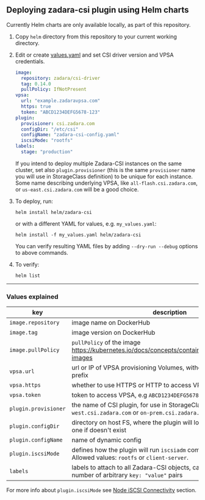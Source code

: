 <!--- helm: 20 -->

## Deploying zadara-csi plugin using Helm charts

Currently Helm charts are only available locally, as part of this repository.

1. Copy `helm` directory from this repository to your current working directory.

2. Edit or create [values.yaml](../helm/zadara-csi/values.yaml) and set CSI driver version and VPSA credentials.

    ```yaml
    image:
      repository: zadara/csi-driver
      tag: 0.14.0
      pullPolicy: IfNotPresent
    vpsa:
      url: "example.zadaravpsa.com"
      https: true
      token: "ABCD1234DEFG5678-123"
    plugin:
      provisioner: csi.zadara.com
      configDir: "/etc/csi"
      configName: "zadara-csi-config.yaml"
      iscsiMode: "rootfs"
    labels:
      stage: "production"
    ```
      If you intend to deploy multiple Zadara-CSI instances on the same cluster, set also `plugin.provisioner`
      (this is the same `provisioner` name you will use in StorageClass definition)
      to be unique for each instance. Some name describing underlying VPSA, like `all-flash.csi.zadara.com`,
      or `us-east.csi.zadara.com` will be a good choice.

3. To deploy, run:
    ```
    helm install helm/zadara-csi
    ```
   or with a different YAML for values, e.g. `my_values.yaml`:
   ```
   helm install -f my_values.yaml helm/zadara-csi
   ```

   You can verify resulting YAML files by adding `--dry-run --debug` options to above commands.

4. To verify:
   ```
   helm list
   ```

---

### Values explained

| key                   | description |
|-----------------------|-------------|
  `image.repository`    | image name on DockerHub
  `image.tag`           | image version on DockerHub
  `image.pullPolicy`    | `pullPolicy` of the image https://kubernetes.io/docs/concepts/containers/images/#updating-images
  `vpsa.url`            |  url or IP of VPSA provisioning Volumes, without `http://` or `https://` prefix
  `vpsa.https`          |  whether to use HTTPS or HTTP to access VPSA
  `vpsa.token`          |  token to access VPSA, e.g `ABCD1234DEFG5678-123`
  `plugin.provisioner`  |  the name of CSI plugin, for use in StorageClass, e.g. `us-west.csi.zadara.com` or `on-prem.csi.zadara.com`
  `plugin.configDir`    |  directory on host FS, where the plugin will look for config, or create one if doesn't exist
  `plugin.configName`   |  name of dynamic config
  `plugin.iscsiMode`    |  defines how the plugin will run `iscsiadm` commands on host. Allowed values: `rootfs` or `client-server`.
  `labels`              |  labels to attach to all Zadara-CSI objects, can be extended with any number of arbitrary `key: "value"` pairs

For more info about `plugin.iscsiMode` see [Node iSCSI Connectivity](#node-iscsi-connectivity) section.

<!--- end -->
